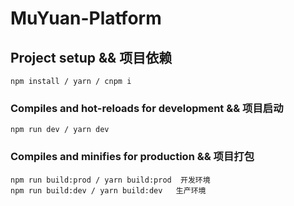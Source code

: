 # MuYuan-Platform

## Project setup && 项目依赖
```
npm install / yarn / cnpm i
```

### Compiles and hot-reloads for development && 项目启动
```
npm run dev / yarn dev
```

### Compiles and minifies for production && 项目打包
```
npm run build:prod / yarn build:prod  开发环境
npm run build:dev / yarn build:dev   生产环境
``` 
